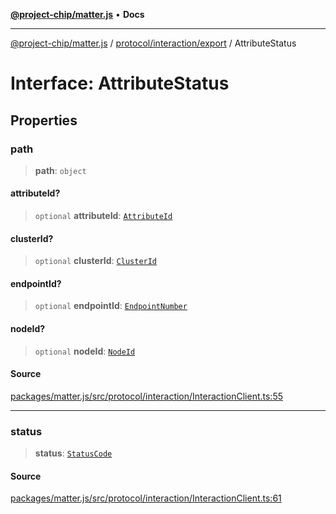[**@project-chip/matter.js**](../../../../README.md) • **Docs**

***

[@project-chip/matter.js](../../../../modules.md) / [protocol/interaction/export](../README.md) / AttributeStatus

# Interface: AttributeStatus

## Properties

### path

> **path**: `object`

#### attributeId?

> `optional` **attributeId**: [`AttributeId`](../../../../datatype/export/README.md#attributeid)

#### clusterId?

> `optional` **clusterId**: [`ClusterId`](../../../../datatype/export/README.md#clusterid)

#### endpointId?

> `optional` **endpointId**: [`EndpointNumber`](../../../../datatype/export/README.md#endpointnumber)

#### nodeId?

> `optional` **nodeId**: [`NodeId`](../../../../datatype/export/README.md#nodeid)

#### Source

[packages/matter.js/src/protocol/interaction/InteractionClient.ts:55](https://github.com/project-chip/matter.js/blob/7a8cbb56b87d4ccf34bec5a9a95ab40a1711324f/packages/matter.js/src/protocol/interaction/InteractionClient.ts#L55)

***

### status

> **status**: [`StatusCode`](../enumerations/StatusCode.md)

#### Source

[packages/matter.js/src/protocol/interaction/InteractionClient.ts:61](https://github.com/project-chip/matter.js/blob/7a8cbb56b87d4ccf34bec5a9a95ab40a1711324f/packages/matter.js/src/protocol/interaction/InteractionClient.ts#L61)
